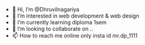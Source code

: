 - 👋 Hi, I’m @Dhruvilnagariya
- 👀 I’m interested in web development & web design
- 🌱 I’m currently learning diploma 1sem
- 💞️ I’m looking to collaborate on .. 
- 📫 How to reach me online only insta id mr.dp_1111

<!---
Dhruvilnagariya/Dhruvilnagariya is a ✨ special ✨ repository because its `README.md` (this file) appears on your GitHub profile.
You can click the Preview link to take a look at your changes.
--->
